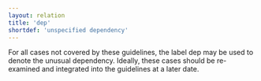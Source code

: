 ```yaml
---
layout: relation
title: 'dep'
shortdef: 'unspecified dependency'
---
```


For all cases not covered by these guidelines, the label dep may be used to denote the unusual dependency. Ideally, these cases should be re-examined and integrated into the guidelines at a later date.

